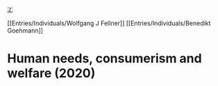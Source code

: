 [🇿](zotero://select/library/items/LZE2AUQT)

[[Entries/Individuals/Wolfgang J Fellner]] [[Entries/Individuals/Benedikt Goehmann]] 
# Human needs, consumerism and welfare (2020)

